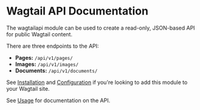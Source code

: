# Wagtail API Documentation

The wagtailapi module can be used to create a read-only, JSON-based API for public Wagtail content.

There are three endpoints to the API:

* **Pages:** ``/api/v1/pages/``
* **Images:** ``/api/v1/images/``
* **Documents:** ``/api/v1/documents/``

See [Installation](http://torchbox.viewdocs.io/wagtailapi/installation) and [Configuration](http://torchbox.viewdocs.io/wagtailapi/configuration) if you're looking to add this module to your Wagtail site.

See [Usage](http://torchbox.viewdocs.io/wagtailapi/usage) for documentation on the API.
